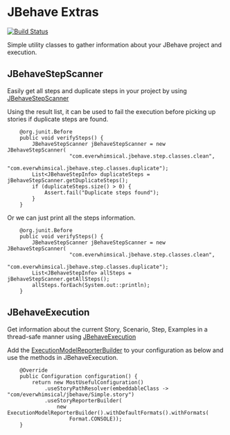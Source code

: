# JBehave Extras

[![Build Status](https://travis-ci.org/EverWhimsical/jbehave-extras.svg?branch=master)](https://travis-ci.org/EverWhimsical/jbehave-extras)

Simple utility classes to gather information about your JBehave project and execution.

## JBehaveStepScanner
Easily get all steps and duplicate steps in your project by using [JBehaveStepScanner](src/main/java/com/everwhimsical/jbehave/step/JBehaveStepScanner.java)

Using the result list, it can be used to fail the execution before picking up stories if duplicate steps are found.
```
    @org.junit.Before
    public void verifySteps() {
        JBehaveStepScanner jBehaveStepScanner = new JBehaveStepScanner(
                    "com.everwhimsical.jbehave.step.classes.clean",
                    "com.everwhimsical.jbehave.step.classes.duplicate");
        List<JBehaveStepInfo> duplicateSteps = jBehaveStepScanner.getDuplicateSteps();
        if (duplicateSteps.size() > 0) {
            Assert.fail("Duplicate steps found");
        }
    }
```

Or we can just print all the steps information.
```
    @org.junit.Before
    public void verifySteps() {
        JBehaveStepScanner jBehaveStepScanner = new JBehaveStepScanner(
                    "com.everwhimsical.jbehave.step.classes.clean",
                    "com.everwhimsical.jbehave.step.classes.duplicate");
        List<JBehaveStepInfo> allSteps = jBehaveStepScanner.getAllSteps();
        allSteps.forEach(System.out::println);
    }
```


## JBehaveExecution
Get information about the current Story, Scenario, Step, Examples in a thread-safe manner using [JBehaveExecution](src/main/java/com/everwhimsical/jbehave/execution/JBehaveExecution.java)

Add the [ExecutionModelReporterBuilder](src/main/java/com/everwhimsical/jbehave/reporter/ExecutionModelReporterBuilder.java) to your configuration as below and use the methods in JBehaveExecution.
```
    @Override
    public Configuration configuration() {
        return new MostUsefulConfiguration()
            .useStoryPathResolver(embeddableClass -> "com/everwhimsical/jbehave/Simple.story")
            .useStoryReporterBuilder(
                new ExecutionModelReporterBuilder().withDefaultFormats().withFormats(
                    Format.CONSOLE));
    }
```

